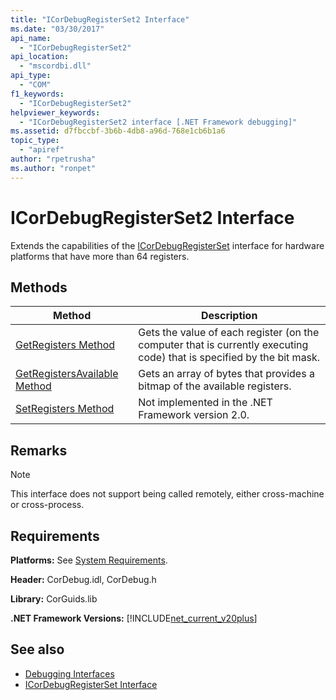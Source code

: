 ```yaml
---
title: "ICorDebugRegisterSet2 Interface"
ms.date: "03/30/2017"
api_name: 
  - "ICorDebugRegisterSet2"
api_location: 
  - "mscordbi.dll"
api_type: 
  - "COM"
f1_keywords: 
  - "ICorDebugRegisterSet2"
helpviewer_keywords: 
  - "ICorDebugRegisterSet2 interface [.NET Framework debugging]"
ms.assetid: d7fbccbf-3b6b-4db8-a96d-768e1cb6b1a6
topic_type: 
  - "apiref"
author: "rpetrusha"
ms.author: "ronpet"
---
```

# ICorDebugRegisterSet2 Interface
Extends the capabilities of the [ICorDebugRegisterSet](../../../../docs/framework/unmanaged-api/debugging/icordebugregisterset-interface.md) interface for hardware platforms that have more than 64 registers.  
  
## Methods  
  
|Method|Description|  
|------------|-----------------|  
|[GetRegisters Method](../../../../docs/framework/unmanaged-api/debugging/icordebugregisterset2-getregisters-method.md)|Gets the value of each register (on the computer that is currently executing code) that is specified by the bit mask.|  
|[GetRegistersAvailable Method](../../../../docs/framework/unmanaged-api/debugging/icordebugregisterset2-getregistersavailable-method.md)|Gets an array of bytes that provides a bitmap of the available registers.|  
|[SetRegisters Method](../../../../docs/framework/unmanaged-api/debugging/icordebugregisterset2-setregisters-method.md)|Not implemented in the .NET Framework version 2.0.|  
  
## Remarks  
  
> [!NOTE]
> This interface does not support being called remotely, either cross-machine or cross-process.  
  
## Requirements  
 **Platforms:** See [System Requirements](../../../../docs/framework/get-started/system-requirements.md).  
  
 **Header:** CorDebug.idl, CorDebug.h  
  
 **Library:** CorGuids.lib  
  
 **.NET Framework Versions:** [!INCLUDE[net_current_v20plus](../../../../includes/net-current-v20plus-md.md)]  
  
## See also

- [Debugging Interfaces](../../../../docs/framework/unmanaged-api/debugging/debugging-interfaces.md)
- [ICorDebugRegisterSet Interface](../../../../docs/framework/unmanaged-api/debugging/icordebugregisterset-interface.md)
